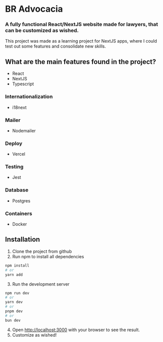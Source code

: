 # BR Advocacia

### A fully functional React/NextJS website made for lawyers, that can be customized as wished.

This project was made as a learning project for NextJS apps, where I could test out some features and consolidate new skills.

## What are the main features found in the project?

- React
- NextJS
- Typescript

### Internationalization

- i18next

### Mailer

- Nodemailer

### Deploy

- Vercel

### Testing

- Jest

### Database

- Postgres

### Containers

- Docker

## Installation

1. Clone the project from github
2. Run npm to install all dependencies

```bash
npm install
# or
yarn add
```

3. Run the development server

```bash
npm run dev
# or
yarn dev
# or
pnpm dev
# or
bun dev
```

4. Open [http://localhost:3000](http://localhost:3000) with your browser to see the result.
5. Customize as wished!
